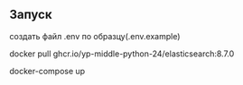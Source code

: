 ## Запуск

создать файл .env по образцу(.env.example)  

docker pull ghcr.io/yp-middle-python-24/elasticsearch:8.7.0  

docker-compose up




